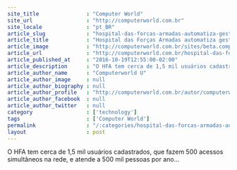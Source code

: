 ```yaml
---
site_title               : "Computer World"
site_url                 : "http://computerworld.com.br"
site_locale              : "pt_BR"
article_slug             : "hospital-das-forcas-armadas-automatiza-gestao-e-adquire-novo-sistema-de-storage"
article_title            : "Hospital das Forças Armadas automatiza gestão e adquire novo sistema de storage"
article_image            : "http://computerworld.com.br/sites/beta.computerworld.com.br/files/news_articles/hfa_hospital_das_forcas_armadas.jpg"
article_url              : "http://computerworld.com.br/hospital-das-forcas-armadas-automatiza-gestao-e-adquire-novo-sistema-de-storage"
article_published_at     : "2016-10-19T12:55:00-02:00"
article_description      : "O HFA tem cerca de 1,5 mil usuários cadastrados, que fazem 500 acessos simultâneos na rede, e atende a 500 mil pessoas por ano..."
article_author_name      : "Computerworld U"
article_author_image     : null
article_author_biography : null
article_author_profile   : "http://computerworld.com.br/autor/computerworld-uk"
article_author_facebook  : null
article_author_twitter   : null
category                 : ['technology']
tags                     : ['Computer World']
permalink                : "/:categories/hospital-das-forcas-armadas-automatiza-gestao-e-adquire-novo-sistema-de-storage/"
layout                   : post
---
```


O HFA tem cerca de 1,5 mil usuários cadastrados, que fazem 500 acessos simultâneos na rede, e atende a 500 mil pessoas por ano...
